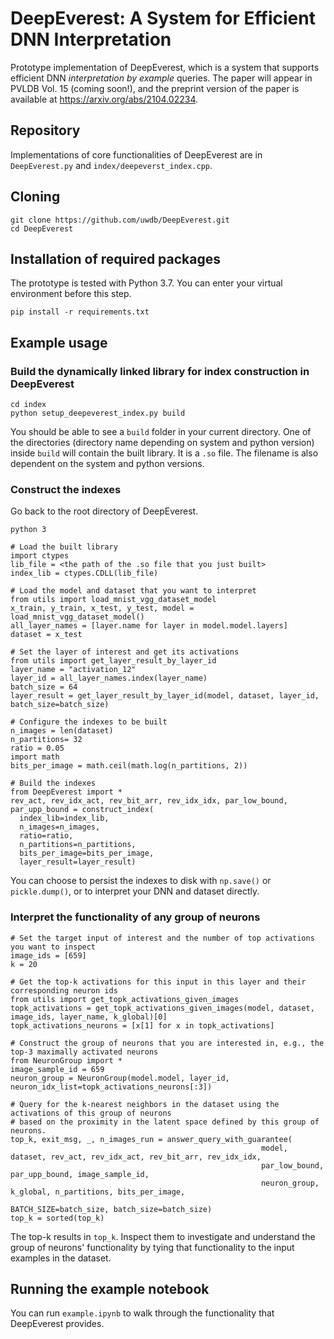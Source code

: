 # DeepEverest: A System for Efficient DNN Interpretation

Prototype implementation of DeepEverest, which is a system that supports efficient DNN *interpretation by example* queries. The paper will appear in PVLDB Vol. 15 (coming soon!), and the preprint version of the paper is available at https://arxiv.org/abs/2104.02234.

## Repository
Implementations of core functionalities of DeepEverest are in `DeepEverest.py` and `index/deepeverst_index.cpp`.

## Cloning
`git clone https://github.com/uwdb/DeepEverest.git` <br>
`cd DeepEverest`

## Installation of required packages
The prototype is tested with Python 3.7. You can enter your virtual environment before this step.

`pip install -r requirements.txt`

## Example usage

### Build the dynamically linked library for index construction in DeepEverest
`cd index` <br>
`python setup_deepeverest_index.py build`

You should be able to see a `build` folder in your current directory. One of the directories (directory name depending on system and python version) inside `build` will contain the built library. It is a `.so` file. The filename is also dependent on the system and python versions.


### Construct the indexes
Go back to the root directory of DeepEverest.

`python 3`

```
# Load the built library
import ctypes
lib_file = <the path of the .so file that you just built>
index_lib = ctypes.CDLL(lib_file)

# Load the model and dataset that you want to interpret
from utils import load_mnist_vgg_dataset_model
x_train, y_train, x_test, y_test, model = load_mnist_vgg_dataset_model()
all_layer_names = [layer.name for layer in model.model.layers]
dataset = x_test

# Set the layer of interest and get its activations
from utils import get_layer_result_by_layer_id
layer_name = "activation_12"
layer_id = all_layer_names.index(layer_name)
batch_size = 64
layer_result = get_layer_result_by_layer_id(model, dataset, layer_id, batch_size=batch_size)

# Configure the indexes to be built
n_images = len(dataset)
n_partitions= 32
ratio = 0.05
import math
bits_per_image = math.ceil(math.log(n_partitions, 2))

# Build the indexes
from DeepEverest import *
rev_act, rev_idx_act, rev_bit_arr, rev_idx_idx, par_low_bound, par_upp_bound = construct_index(
  index_lib=index_lib,
  n_images=n_images,
  ratio=ratio,
  n_partitions=n_partitions,
  bits_per_image=bits_per_image,
  layer_result=layer_result)

```

You can choose to persist the indexes to disk with `np.save()` or `pickle.dump()`, or to interpret your DNN and dataset directly.

### Interpret the functionality of any group of neurons

```
# Set the target input of interest and the number of top activations you want to inspect
image_ids = [659]
k = 20

# Get the top-k activations for this input in this layer and their corresponding neuron ids
from utils import get_topk_activations_given_images
topk_activations = get_topk_activations_given_images(model, dataset, image_ids, layer_name, k_global)[0]
topk_activations_neurons = [x[1] for x in topk_activations]

# Construct the group of neurons that you are interested in, e.g., the top-3 maximally activated neurons
from NeuronGroup import *
image_sample_id = 659
neuron_group = NeuronGroup(model.model, layer_id, neuron_idx_list=topk_activations_neurons[:3])

# Query for the k-nearest neighbors in the dataset using the activations of this group of neurons
# based on the proximity in the latent space defined by this group of neurons.
top_k, exit_msg, _, n_images_run = answer_query_with_guarantee(
                                                        model, dataset, rev_act, rev_idx_act, rev_bit_arr, rev_idx_idx,
                                                        par_low_bound, par_upp_bound, image_sample_id,
                                                        neuron_group, k_global, n_partitions, bits_per_image,
                                                        BATCH_SIZE=batch_size, batch_size=batch_size)
top_k = sorted(top_k)
```

The top-k results in `top_k`. Inspect them to investigate and understand the group of neurons' functionality by tying that functionality to the input examples in the dataset.

## Running the example notebook
You can run `example.ipynb` to walk through the functionality that DeepEverest provides.
